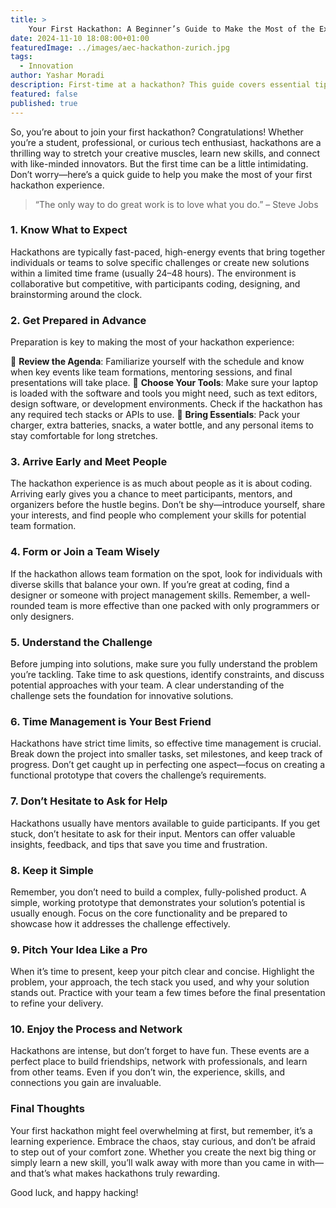 ```yaml
---
title: >
    Your First Hackathon: A Beginner’s Guide to Make the Most of the Experience
date: 2024-11-10 18:08:00+01:00
featuredImage: ../images/aec-hackathon-zurich.jpg
tags:
  - Innovation
author: Yashar Moradi
description: First-time at a hackathon? This guide covers essential tips for preparation, team formation, time management, and pitching your project. Learn how to tackle challenges, build effective prototypes, and enjoy the experience while networking and learning new skills. Perfect for hackathon beginners.
featured: false
published: true
---
```


So, you’re about to join your first hackathon? Congratulations! Whether you’re a student, professional, or curious tech enthusiast, hackathons are a thrilling way to stretch your creative muscles, learn new skills, and connect with like-minded innovators. But the first time can be a little intimidating. Don’t worry—here’s a quick guide to help you make the most of your first hackathon experience.

> “The only way to do great work is to love what you do.” – Steve Jobs

### 1. Know What to Expect

Hackathons are typically fast-paced, high-energy events that bring together individuals or teams to solve specific challenges or create new solutions within a limited time frame (usually 24–48 hours). The environment is collaborative but competitive, with participants coding, designing, and brainstorming around the clock.

### 2. Get Prepared in Advance

Preparation is key to making the most of your hackathon experience:

🔹 **Review the Agenda**: Familiarize yourself with the schedule and know when key events like team formations, mentoring sessions, and final presentations will take place.
🔹 **Choose Your Tools**: Make sure your laptop is loaded with the software and tools you might need, such as text editors, design software, or development environments. Check if the hackathon has any required tech stacks or APIs to use.
🔹 **Bring Essentials**: Pack your charger, extra batteries, snacks, a water bottle, and any personal items to stay comfortable for long stretches.

### 3. Arrive Early and Meet People

The hackathon experience is as much about people as it is about coding. Arriving early gives you a chance to meet participants, mentors, and organizers before the hustle begins. Don’t be shy—introduce yourself, share your interests, and find people who complement your skills for potential team formation.

### 4. Form or Join a Team Wisely

If the hackathon allows team formation on the spot, look for individuals with diverse skills that balance your own. If you’re great at coding, find a designer or someone with project management skills. Remember, a well-rounded team is more effective than one packed with only programmers or only designers.

### 5. Understand the Challenge

Before jumping into solutions, make sure you fully understand the problem you’re tackling. Take time to ask questions, identify constraints, and discuss potential approaches with your team. A clear understanding of the challenge sets the foundation for innovative solutions.

### 6. Time Management is Your Best Friend

Hackathons have strict time limits, so effective time management is crucial. Break down the project into smaller tasks, set milestones, and keep track of progress. Don’t get caught up in perfecting one aspect—focus on creating a functional prototype that covers the challenge’s requirements.

### 7. Don’t Hesitate to Ask for Help

Hackathons usually have mentors available to guide participants. If you get stuck, don’t hesitate to ask for their input. Mentors can offer valuable insights, feedback, and tips that save you time and frustration.

### 8. Keep it Simple

Remember, you don’t need to build a complex, fully-polished product. A simple, working prototype that demonstrates your solution’s potential is usually enough. Focus on the core functionality and be prepared to showcase how it addresses the challenge effectively.

### 9. Pitch Your Idea Like a Pro

When it’s time to present, keep your pitch clear and concise. Highlight the problem, your approach, the tech stack you used, and why your solution stands out. Practice with your team a few times before the final presentation to refine your delivery.

### 10. Enjoy the Process and Network

Hackathons are intense, but don’t forget to have fun. These events are a perfect place to build friendships, network with professionals, and learn from other teams. Even if you don’t win, the experience, skills, and connections you gain are invaluable.

### Final Thoughts

Your first hackathon might feel overwhelming at first, but remember, it’s a learning experience. Embrace the chaos, stay curious, and don’t be afraid to step out of your comfort zone. Whether you create the next big thing or simply learn a new skill, you’ll walk away with more than you came in with—and that’s what makes hackathons truly rewarding.

Good luck, and happy hacking!